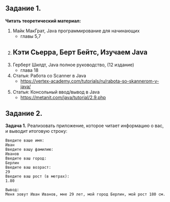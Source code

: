 ## Задание 1.

**Читать теоретический материал:**

1. Майк МакГрат, Java программирование для начинающих
   - главы 5,7
2. Кэти Сьерра, Берт Бейтс, Изучаем Java
   -
3. Герберт Шилдт, Java полное руководство, (12 издание)
   - глава 18
4. Статья: Работа со Scanner в Java
   - https://vertex-academy.com/tutorials/ru/rabota-so-skannerom-v-java/
5. Статья: Консольный ввод/вывод в Java
   - https://metanit.com/java/tutorial/2.9.php

## Задание 2.

**Задача 1.**
Реализовать приложение, которое читает информацию о вас, и выводит итоговую строку:

```
Введите ваше имя:
Иван
Введите вашу фамилию:
Иванов
Введите ваш город:
Берлин
Введите ваш возраст:
29
Введите ваш рост (в метрах):
1.80

Вывод:
Меня зовут Иван Иванов, мне 29 лет, мой город Берлин, мой рост 180 см.
```